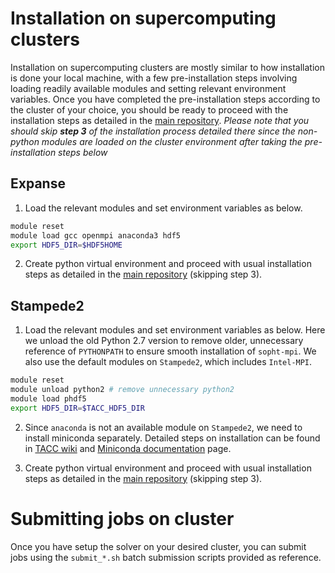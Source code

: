 # Installation on supercomputing clusters
Installation on supercomputing clusters are mostly similar to how installation is done
your local machine, with a few pre-installation steps involving loading readily
available modules and setting relevant environment variables.
Once you have completed the pre-installation steps according to the cluster of your
choice, you should be ready to proceed with the installation steps as detailed in the
[main repository](https://github.com/fankiat/sopht-mpi).
*Please note that you should skip **step 3** of the installation process detailed there
since the non-python modules are loaded on the cluster environment after taking the
pre-installation steps below*

## Expanse
1. Load the relevant modules and set environment variables as below.
```bash
module reset
module load gcc openmpi anaconda3 hdf5
export HDF5_DIR=$HDF5HOME
```
2. Create python virtual environment and proceed with usual installation steps as
detailed in the [main repository](https://github.com/fankiat/sopht-mpi) (skipping step
3).


## Stampede2
1. Load the relevant modules and set environment variables as below. Here we unload the
old Python 2.7 version to remove older, unnecessary reference of `PYTHONPATH` to ensure
smooth installation of `sopht-mpi`. We also use the default modules on `Stampede2`,
which includes `Intel-MPI`.
```bash
module reset
module unload python2 # remove unnecessary python2
module load phdf5
export HDF5_DIR=$TACC_HDF5_DIR
```

2. Since `anaconda` is not an available module on `Stampede2`, we need to install
miniconda separately. Detailed steps on installation can be found in
[TACC wiki](https://wikis.utexas.edu/display/bioiteam/Linux+and+stampede2+Setup+--+GVA2021#Linuxandstampede2SetupGVA2021-MovingbeyondthepreinstalledcommandsonTACC)
and [Miniconda documentation](https://docs.conda.io/en/latest/miniconda.html) page.

3. Create python virtual environment and proceed with usual installation steps as
detailed in the [main repository](https://github.com/fankiat/sopht-mpi) (skipping step
3).


# Submitting jobs on cluster
Once you have setup the solver on your desired cluster, you can submit jobs using the
`submit_*.sh` batch submission scripts provided as reference.
